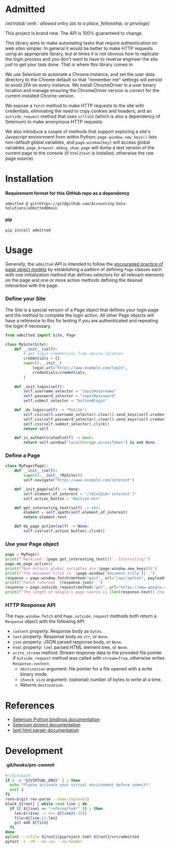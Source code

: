 # Admitted
_/ədˈmɪtɪd/ verb : allowed entry (as to a place, fellowship, or privilege)_

This project is brand new. The API is 100% guaranteed to change.

This library aims to make automating tasks that require
authentication on web sites simpler. In general it would
be better to make HTTP requests using an appropriate
library, but at times it is not obvious how to replicate
the login process and you don't want to have to reverse
engineer the site just to get your task done. That is where
this library comes in.

We use Selenium to automate a Chrome instance, and set the
user data directory to the Chrome default so that "remember
me" settings will persist to avoid 2FA on every instance.
We install ChromeDriver in a user binary location and manage
ensuring the ChromeDriver version is correct for the current
installed Chrome version.

We expose a `fetch` method to make HTTP requests to the site
with credentials, eliminating the need to copy cookies and
headers; and an `outside_request` method that uses `urllib3`
(which is also a dependency of Selenium) to make anonymous
HTTP requests.

We also introduce a couple of methods that support exploring
a site's Javascript environment from within Python:
`page.window.new_keys()` lists non-default global variables,
and `page.window[key]` will access global variables.
`page.browser.debug_show_page` will dump a text version of
the current page to the console (if `html2text` is
installed, otherwise the raw page source).

# Installation
#### Requirement format for this GitHub repo as a dependency
`admitted @ git+https://git@github.com/Accounting-Data-Solutions/admitted@main`

#### pip
`pip install admitted`

# Usage
Generally, the `admitted` API is intended to follow the
[encouraged practice of page object models](https://www.selenium.dev/documentation/test_practices/encouraged/page_object_models/)
by establishing a pattern of defining `Page` classes each
with one initialization method that defines selectors for
all relevant elements on the page and one or more action
methods defining the desired interaction with the page.

### Define your Site
The Site is a special version of a Page object that defines
your login page and the method to complete the login action.
All other Page objects will have a reference to this for
testing if you are authenticated and repeating the login
if necessary.

```python
from admitted import Site, Page

class MySite(Site):
    def __init__(self):
        # get login credentials from secure location
        credentials = {}
        super().__init__(
            login_url="https://www.example.com/login",
            credentials=credentials,
        )
    
    def _init_login(self):
        self.username_selector = "input#username"
        self.password_selector = "input#password"
        self.submit_selector = "button#login"

    def _do_login(self) -> "MySite":
        self.css(self.username_selector).clear().send_keys(self.credentials["username"])
        self.css(self.password_selector).clear().send_keys(self.credentials["password"])
        self.css(self.submit_selector).click()
        return self

    def is_authenticated(self) -> bool:
        return self.window["localStorage.accessToken"] is not None
```

### Define a Page

```python
class MyPage(Page):
    def __init__(self):
        super().__init__(MySite())
        self.navigate("https://www.example.com/interest")

    def _init_page(self) -> None:
        self.element_of_interest = "//div[@id='interest']"
        self.action_button = "#action-btn"

    def get_interesting_text(self) -> str:
        element = self.xpath(self.element_of_interest)
        return element.text

    def do_page_action(self) -> None:
        self.css(self.action_button).click()
```

### Use your Page object

```python
page = MyPage()
print(f"Received '{page.get_interesting_text()}'. Interesting!")
page.do_page_action()
print(f"Non-default global variables are {page.window.new_keys()}")
print(f"The document title is '{page.window['document.title']}'.")
response = page.window.fetch(method="post", url="/api/option", payload={"showInterest": True}, headers={"x-snowflake": "example-option-header"})
print(f"Fetch returned '{response.json}'.")
response = page.outside_request(method="get", url="https://www.google.com")
print(f"The length of Google's page source is {len(response.text)} characters.")
```

### HTTP Response API
The `Page.window.fetch` and `Page.outside_request` methods
both return a `Response` object with the following API.
- `content` property: Response body as `bytes`.
- `text` property: Response body as `str`, or `None`.
- `json` property: JSON parsed response body, or `None`.
- `html` property: `lxml` parsed HTML element tree, or `None`.
- `write_stream` method: Stream response data to the provided file pointer if `outside_request` method was called with `stream=True`, otherwise writes `Response.content`.
  - `destination` argument: file pointer for a file opened with a write binary mode.
  - `chunck_size` argument: (optional) number of bytes to write at a time.
  - Returns `destination`.

# References
- [Selenium Python bindings documentation](https://www.selenium.dev/selenium/docs/api/py/index.html)
- [Selenium project documentation](https://www.selenium.dev/documentation/)
- [lxml html parser documentation](https://lxml.de/lxmlhtml.html)

# Development
#### .git/hooks/pre-commit
```bash
#!/bin/bash
if [ -z "${VIRTUAL_ENV}" ] ; then
  echo "Please activate your virtual environment before commit!"
  exit 1
fi
root=$(git rev-parse --show-toplevel)
black ${root} | while read line ; do
  if [[ ${line} == "reformatted*" ]] ; then
    len=$(($(wc -c <<< ${line})-12))
    file=${line:12:len}
    git add ${file}
  fi
done
pylint --rcfile ${root}/pyproject.toml ${root}/src/admitted
pytest -x -rN --no-cov --no-header
```
